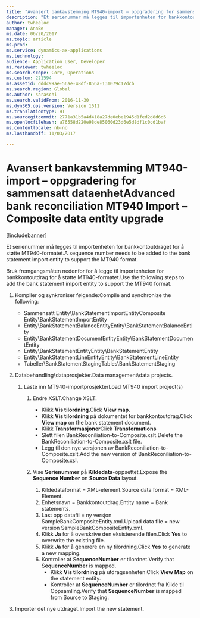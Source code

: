 ```yaml
---
title: "Avansert bankavstemming MT940-import – oppgradering for sammensatt dataenhet"
description: "Et serienummer må legges til importenheten for bankkontoutdraget for å støtte MT940-formatet."
author: twheeloc
manager: AnnBe
ms.date: 06/20/2017
ms.topic: article
ms.prod: 
ms.service: dynamics-ax-applications
ms.technology: 
audience: Application User, Developer
ms.reviewer: twheeloc
ms.search.scope: Core, Operations
ms.custom: 221594
ms.assetid: dddc99ae-56ae-48df-856a-131079c17dcb
ms.search.region: Global
ms.author: saraschi
ms.search.validFrom: 2016-11-30
ms.dyn365.ops.version: Version 1611
ms.translationtype: HT
ms.sourcegitcommit: 2771a31b5a4d418a27de0ebe1945d1fed2d8d6d6
ms.openlocfilehash: a76558d220e98de85060d23d6e5d8df1c0cd1baf
ms.contentlocale: nb-no
ms.lasthandoff: 11/03/2017

---
```


# <a name="advanced-bank-reconciliation-mt940-import--composite-data-entity-upgrade"></a><span data-ttu-id="dbc2c-103">Avansert bankavstemming MT940-import – oppgradering for sammensatt dataenhet</span><span class="sxs-lookup"><span data-stu-id="dbc2c-103">Advanced bank reconciliation MT940 Import – Composite data entity upgrade</span></span>

[!include[banner](../includes/banner.md)]


<span data-ttu-id="dbc2c-104">Et serienummer må legges til importenheten for bankkontoutdraget for å støtte MT940-formatet.</span><span class="sxs-lookup"><span data-stu-id="dbc2c-104">A sequence number needs to be added to the bank statement import entity to support the MT940 format.</span></span> 

<span data-ttu-id="dbc2c-105">Bruk fremgangsmåten nedenfor for å legge til importenheten for bankkontoutdrag for å støtte MT940-formatet.</span><span class="sxs-lookup"><span data-stu-id="dbc2c-105">Use the following steps to add the bank statement import entity to support the MT940 format.</span></span>

1.  <span data-ttu-id="dbc2c-106">Kompiler og synkroniser følgende:</span><span class="sxs-lookup"><span data-stu-id="dbc2c-106">Compile and synchronize the following:</span></span>
    -   <span data-ttu-id="dbc2c-107">Sammensatt Entity\\BankStatementImportEntity</span><span class="sxs-lookup"><span data-stu-id="dbc2c-107">Composite Entity\\BankStatementImportEntity</span></span>
    -   <span data-ttu-id="dbc2c-108">Entity\\BankStatementBalanceEntity</span><span class="sxs-lookup"><span data-stu-id="dbc2c-108">Entity\\BankStatementBalanceEntity</span></span>
    -   <span data-ttu-id="dbc2c-109">Entity\\BankStatementDocumentEntity</span><span class="sxs-lookup"><span data-stu-id="dbc2c-109">Entity\\BankStatementDocumentEntity</span></span>
    -   <span data-ttu-id="dbc2c-110">Entity\\BankStatementEntity</span><span class="sxs-lookup"><span data-stu-id="dbc2c-110">Entity\\BankStatementEntity</span></span>
    -   <span data-ttu-id="dbc2c-111">Entity\\BankStatementLineEntity</span><span class="sxs-lookup"><span data-stu-id="dbc2c-111">Entity\\BankStatementLineEntity</span></span>
    -   <span data-ttu-id="dbc2c-112">Tabeller\\BankStatementStaging</span><span class="sxs-lookup"><span data-stu-id="dbc2c-112">Tables\\BankStatementStaging</span></span>

2.  <span data-ttu-id="dbc2c-113">Databehandling\\dataprosjekter.</span><span class="sxs-lookup"><span data-stu-id="dbc2c-113">Data management\\data projects.</span></span>
    1.  <span data-ttu-id="dbc2c-114">Laste inn MT940-importprosjekter</span><span class="sxs-lookup"><span data-stu-id="dbc2c-114">Load MT940 import project(s)</span></span>
        1.  <span data-ttu-id="dbc2c-115">Endre XSLT.</span><span class="sxs-lookup"><span data-stu-id="dbc2c-115">Change XSLT.</span></span>
            -   <span data-ttu-id="dbc2c-116">Klikk **Vis tilordning**.</span><span class="sxs-lookup"><span data-stu-id="dbc2c-116">Click **View map**.</span></span>
            -   <span data-ttu-id="dbc2c-117">Klikk **Vis tilordning** på dokumentet for bankkontoutdrag.</span><span class="sxs-lookup"><span data-stu-id="dbc2c-117">Click **View map** on the bank statement document.</span></span>
            -   <span data-ttu-id="dbc2c-118">Klikk **Transformasjoner**</span><span class="sxs-lookup"><span data-stu-id="dbc2c-118">Click **Transformations**</span></span>
            -   <span data-ttu-id="dbc2c-119">Slett filen BankReconiliation-to-Composite.xslt.</span><span class="sxs-lookup"><span data-stu-id="dbc2c-119">Delete the BankReconiliation-to-Composite.xslt file.</span></span>
            -   <span data-ttu-id="dbc2c-120">Legg til den nye versjonen av BankReconiliation-to-Composite.xslt.</span><span class="sxs-lookup"><span data-stu-id="dbc2c-120">Add the new version of BankReconiliation-to-Composite.xsl.</span></span>

        2.  <span data-ttu-id="dbc2c-121">Vise **Serienummer** på **Kildedata**-oppsettet.</span><span class="sxs-lookup"><span data-stu-id="dbc2c-121">Expose the **Sequence Number** on **Source Data** layout.</span></span>
            1.  <span data-ttu-id="dbc2c-122">Kildedataformat = XML-element.</span><span class="sxs-lookup"><span data-stu-id="dbc2c-122">Source data format = XML-Element.</span></span>
            2.  <span data-ttu-id="dbc2c-123">Enhetsnavn = Bankkontoutdrag.</span><span class="sxs-lookup"><span data-stu-id="dbc2c-123">Entity name = Bank statements.</span></span>
            3.  <span data-ttu-id="dbc2c-124">Last opp datafil = ny versjon SampleBankCompositeEntity.xml.</span><span class="sxs-lookup"><span data-stu-id="dbc2c-124">Upload data file = new version SampleBankCompositeEntity.xml.</span></span>
            4.  <span data-ttu-id="dbc2c-125">Klikk **Ja** for å overskrive den eksisterende filen.</span><span class="sxs-lookup"><span data-stu-id="dbc2c-125">Click **Yes** to overwrite the existing file.</span></span>
            5.  <span data-ttu-id="dbc2c-126">Klikk **Ja** for å generere en ny tilordning.</span><span class="sxs-lookup"><span data-stu-id="dbc2c-126">Click **Yes** to generate a new mapping.</span></span>
            6.  <span data-ttu-id="dbc2c-127">Kontroller at S**equenceNumber** er tilordnet.</span><span class="sxs-lookup"><span data-stu-id="dbc2c-127">Verify that S**equenceNumber** is mapped.</span></span>
                -   <span data-ttu-id="dbc2c-128">Klikk **Vis tilordning** på utdragsenheten.</span><span class="sxs-lookup"><span data-stu-id="dbc2c-128">Click **View Map** on the statement entity.</span></span>
                -   <span data-ttu-id="dbc2c-129">Kontroller at **SequenceNumber** er tilordnet fra Kilde til Oppsamling.</span><span class="sxs-lookup"><span data-stu-id="dbc2c-129">Verify that **SequenceNumber** is mapped from Source to Staging.</span></span>

3.  <span data-ttu-id="dbc2c-130">Importer det nye utdraget.</span><span class="sxs-lookup"><span data-stu-id="dbc2c-130">Import the new statement.</span></span>





